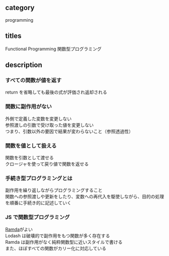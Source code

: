 ## category

programming

## titles

Functional Programming
関数型プログラミング

## description

### すべての関数が値を返す

return を省略しても最後の式が評価され返却される

### 関数に副作用がない

外側で定義した変数を変更しない  
参照渡しの引数で受け取った値を変更しない  
つまり、引数以外の要因で結果が変わらないこと（参照透過性）

### 関数を値として扱える

関数を引数として渡せる  
クロージャを使って戻り値で関数を返せる

### 手続き型プログラミングとは

副作用を繰り返しながらプログラミングすること  
関数への参照渡しや更新をしたり、変数への再代入を駆使しながら、目的の処理を順番に手続き的に記述していく

### JS で関数型プログラミング

[Ramda](https://github.com/ramda/ramda)がよい  
Lodash は破壊的で副作用をもつ関数が多く存在する  
Ramda は副作用がなく純粋関数型に近いスタイルで書ける  
また、ほぼすべての関数がカリー化に対応している
